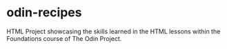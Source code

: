 # odin-recipes
HTML Project showcasing the skills learned in the HTML lessons within the Foundations course of The Odin Project.